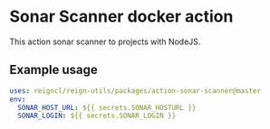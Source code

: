 # Sonar Scanner docker action

This action sonar scanner to projects with NodeJS.

## Example usage

```yaml
uses: reigncl/reign-utils/packages/action-sonar-scanner@master
env:
  SONAR_HOST_URL: ${{ secrets.SONAR_HOSTURL }}
  SONAR_LOGIN: ${{ secrets.SONAR_LOGIN }}
```
